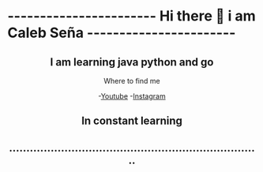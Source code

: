 

<h1 aling = "center" > ----------------------- Hi there 👋 i am Caleb Seña -----------------------</h1>
<!--
**Calebsenm/Calebsenm** is a ✨ _special_ ✨ repository because its `README.md` (this file) appears on your GitHub profile.-->


<div align = "center" > 
 
<h2> I am learning java python and go </h2>
 
Where to find me
 
-[Youtube](https://www.youtube.com/channel/UCcMc91HTGMh5w0AEp-eMHbw)
-[Instagram](https://www.instagram.com/calebsenm/)

<p align="center">
  <h2> 
      In constant learning
  </h2>  
</p>

<h2>.........................................................................</h2>
</div>

